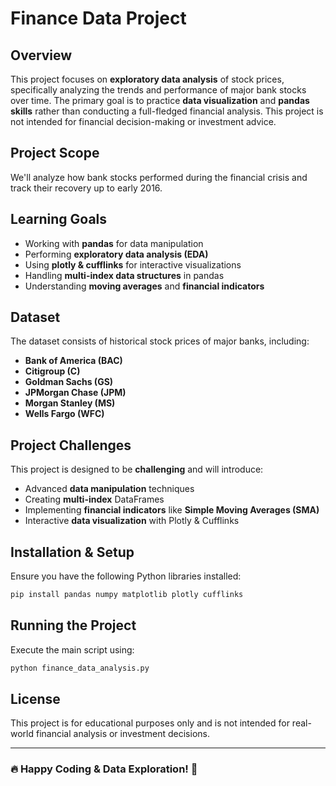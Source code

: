 # Finance Data Project

## Overview
This project focuses on **exploratory data analysis** of stock prices, specifically analyzing the trends and performance of major bank stocks over time. The primary goal is to practice **data visualization** and **pandas skills** rather than conducting a full-fledged financial analysis. This project is not intended for financial decision-making or investment advice.

## Project Scope
We'll analyze how bank stocks performed during the financial crisis and track their recovery up to early 2016.

## Learning Goals
- Working with **pandas** for data manipulation
- Performing **exploratory data analysis (EDA)**
- Using **plotly & cufflinks** for interactive visualizations
- Handling **multi-index data structures** in pandas
- Understanding **moving averages** and **financial indicators**

## Dataset
The dataset consists of historical stock prices of major banks, including:
- **Bank of America (BAC)**
- **Citigroup (C)**
- **Goldman Sachs (GS)**
- **JPMorgan Chase (JPM)**
- **Morgan Stanley (MS)**
- **Wells Fargo (WFC)**

## Project Challenges
This project is designed to be **challenging** and will introduce:
- Advanced **data manipulation** techniques
- Creating **multi-index** DataFrames
- Implementing **financial indicators** like **Simple Moving Averages (SMA)**
- Interactive **data visualization** with Plotly & Cufflinks

## Installation & Setup
Ensure you have the following Python libraries installed:
```bash
pip install pandas numpy matplotlib plotly cufflinks
```

## Running the Project
Execute the main script using:
```bash
python finance_data_analysis.py
```

## License
This project is for educational purposes only and is not intended for real-world financial analysis or investment decisions.

---
### 🔥 Happy Coding & Data Exploration! 🚀

